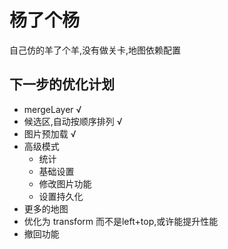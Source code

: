 # 杨了个杨
自己仿的羊了个羊,没有做关卡,地图依赖配置


## 下一步的优化计划
- mergeLayer				√
- 候选区,自动按顺序排列		  √
- 图片预加载				 √
- 高级模式
	- 统计
	- 基础设置
	- 修改图片功能
	- 设置持久化
- 更多的地图
- 优化为 transform 而不是left+top,或许能提升性能
- 撤回功能
